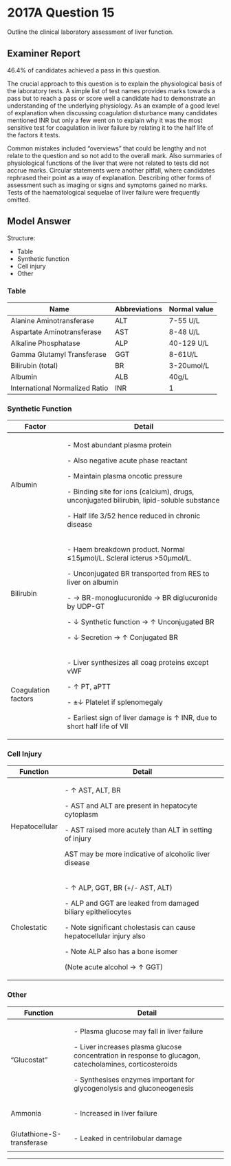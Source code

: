 # 2017A Question 15 
Outline the clinical laboratory assessment of liver function.


## Examiner Report
46.4% of candidates achieved a pass in this question.


The crucial approach to this question is to explain the physiological basis of the laboratory tests.
A simple list of test names provides marks towards a pass but to reach a pass or score well a
candidate had to demonstrate an understanding of the underlying physiology. As an example
of a good level of explanation when discussing coagulation disturbance many candidates
mentioned INR but only a few went on to explain why it was the most sensitive test for
coagulation in liver failure by relating it to the half life of the factors it tests.


Common mistakes included “overviews” that could be lengthy and not relate to the question
and so not add to the overall mark. Also summaries of physiological functions of the liver that
were not related to tests did not accrue marks. Circular statements were another pitfall, where
candidates rephrased their point as a way of explanation. Describing other forms of assessment
such as imaging or signs and symptoms gained no marks. Tests of the haematological sequelae
of liver failure were frequently omitted.


## Model Answer
Structure:
- Table
- Synthetic function
- Cell injury
- Other


### Table

|Name|Abbreviations|Normal value|
| -- | -- | -- |
|Alanine Aminotransferase|ALT|7-55 U/L|
|Aspartate Aminotransferase|AST|8-48 U/L|
|Alkaline Phosphatase|ALP|40-129 U/L|
|Gamma Glutamyl Transferase|GGT|8-61U/L|
|Bilirubin (total)|BR|3-20umol/L|
|Albumin|ALB|40g/L|
|International Normalized Ratio|INR|1|


### Synthetic Function

|Factor|Detail|
| -- | -- |
|Albumin|<p>- Most abundant plasma protein</p><p>- Also negative acute phase reactant</p><p>- Maintain plasma oncotic pressure</p><p>- Binding site for ions (calcium), drugs, unconjugated bilirubin, lipid-soluble substance</p><p>- Half life 3/52 hence reduced in chronic disease</p>|
|Bilirubin|<p>- Haem breakdown product. Normal ≤15μmol/L. Scleral icterus >50μmol/L.</p><p>- Unconjugated BR transported from RES to liver on albumin</p><p>- → BR-monoglucuronide → BR diglucuronide by UDP-GT</p><p>- ↓ Synthetic function → ↑ Unconjugated BR</p><p>- ↓ Secretion → ↑ Conjugated BR</p>|
|Coagulation factors|<p>- Liver synthesizes all coag proteins except vWF</p><p>- ↑ PT, aPTT</p><p>- ±↓ Platelet if splenomegaly</p><p>- Earliest sign of liver damage is ↑ INR, due to short half life of VII</p>|


### Cell Injury

|Function|Detail|
| -- | -- |
|Hepatocellular|<p>- ↑ AST, ALT, BR</p><p>- AST and ALT are present in hepatocyte cytoplasm</p><p>- AST raised more acutely than ALT in setting of injury</p><p>AST may be more indicative of alcoholic liver disease</p>|
|Cholestatic|<p>- ↑ ALP, GGT, BR (+/- AST, ALT)</p><p>- ALP and GGT are leaked from damaged biliary epitheliocytes</p><p>- Note significant cholestasis can cause hepatocellular injury also</p><p>- Note ALP also has a bone isomer</p><p>(Note acute alcohol → ↑ GGT)</p>|


### Other

|Function|Detail|
| -- | -- |
|“Glucostat”|<p>- Plasma glucose may fall in liver failure</p><p>- Liver increases plasma glucose concentration in response to glucagon, catecholamines, corticosteroids</p><p>- Synthesises enzymes important for glycogenolysis and gluconeogenesis</p>|
|Ammonia|<p>- Increased in liver failure</p>|
|Glutathione-S-transferase|<p>- Leaked in centrilobular damage</p>|



--- 

